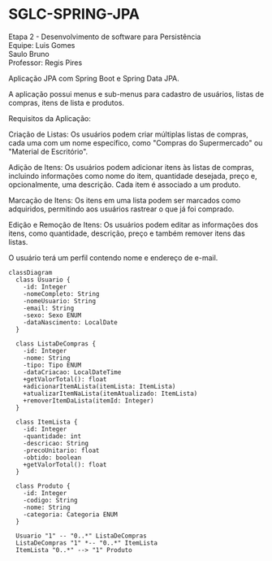 SGLC-SPRING-JPA
==================================================

Etapa 2 - Desenvolvimento de software para Persistência  
Equipe: Luis Gomes  
        Saulo Bruno       
Professor: Regis Pires  

Aplicação JPA com Spring Boot e Spring Data JPA.

A aplicação possui menus e sub-menus para cadastro de usuários, listas de compras, itens de lista e produtos.

Requisitos da Aplicação:

Criação de Listas: Os usuários podem criar múltiplas listas de compras, cada uma com um nome específico, como "Compras do Supermercado" ou "Material de Escritório".

Adição de Itens: Os usuários podem adicionar itens às listas de compras, incluindo informações como nome do item, quantidade desejada, preço e, opcionalmente, uma descrição. Cada item é associado a um produto.

Marcação de Itens: Os itens em uma lista podem ser marcados como adquiridos, permitindo aos usuários rastrear o que já foi comprado.

Edição e Remoção de Itens: Os usuários podem editar as informações dos itens, como quantidade, descrição, preço e também remover itens das listas.

O usuário terá um perfil contendo nome e endereço de e-mail.

```mermaid
classDiagram
  class Usuario {
    -id: Integer
    -nomeCompleto: String
    -nomeUsuario: String
    -email: String
    -sexo: Sexo ENUM
    -dataNascimento: LocalDate
  }

  class ListaDeCompras {
    -id: Integer
    -nome: String
    -tipo: Tipo ENUM
    -dataCriacao: LocalDateTime
    +getValorTotal(): float
    +adicionarItemALista(itemLista: ItemLista)
    +atualizarItemNaLista(itemAtualizado: ItemLista)
    +removerItemDaLista(itemId: Integer)
  }

  class ItemLista {
    -id: Integer
    -quantidade: int
    -descricao: String
    -precoUnitario: float
    -obtido: boolean
    +getValorTotal(): float  
  }

  class Produto {
    -id: Integer
    -codigo: String
    -nome: String
    -categoria: Categoria ENUM
  }

  Usuario "1" -- "0..*" ListaDeCompras
  ListaDeCompras "1" *-- "0..*" ItemLista
  ItemLista "0..*" --> "1" Produto  
```